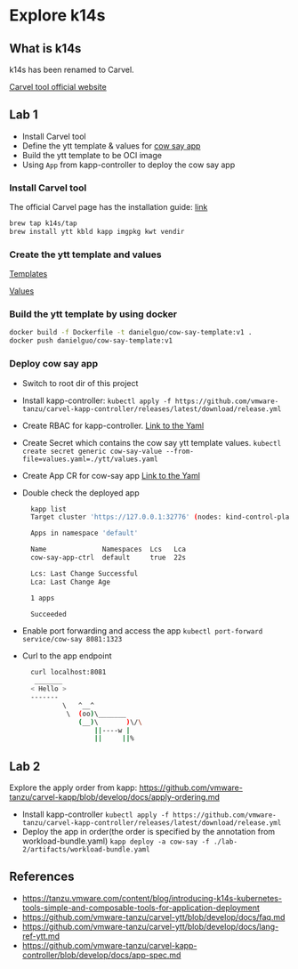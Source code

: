 # Explore k14s

## What is k14s

k14s has been renamed to Carvel.

[Carvel tool official website](https://carvel.dev/)

## Lab 1

- Install Carvel tool
- Define the ytt template & values for [cow say app](https://github.com/danniel1205/sample-cowsay-web-app)
- Build the ytt template to be OCI image
- Using `App` from kapp-controller to deploy the cow say app

### Install Carvel tool

The official Carvel page has the installation guide: [link](https://carvel.dev/)

``` bash
brew tap k14s/tap
brew install ytt kbld kapp imgpkg kwt vendir
```

### Create the ytt template and values

[Templates](./lab-1/ytt/templates)

[Values](./lab-1/ytt/values.yaml)

### Build the ytt template by using docker

``` bash
docker build -f Dockerfile -t danielguo/cow-say-template:v1 .
docker push danielguo/cow-say-template:v1
```

### Deploy cow say app

- Switch to root dir of this project
- Install kapp-controller: `kubectl apply -f https://github.com/vmware-tanzu/carvel-kapp-controller/releases/latest/download/release.yml`
- Create RBAC for kapp-controller. [Link to the Yaml](./lab-1/artifacts/rbac.yaml)
- Create Secret which contains the cow say ytt template values.
  `kubectl create secret generic cow-say-value --from-file=values.yaml=./ytt/values.yaml`
- Create App CR for cow-say app [Link to the Yaml](./lab-1/artifacts/app.yaml)
- Double check the deployed app

  ``` bash
    kapp list
    Target cluster 'https://127.0.0.1:32776' (nodes: kind-control-plane)

    Apps in namespace 'default'

    Name              Namespaces  Lcs   Lca
    cow-say-app-ctrl  default     true  22s

    Lcs: Last Change Successful
    Lca: Last Change Age

    1 apps

    Succeeded
  ```

- Enable port forwarding and access the app `kubectl port-forward service/cow-say 8081:1323`
- Curl to the app endpoint

  ``` bash
    curl localhost:8081
     _______
    < Hello >
    -------
            \   ^__^
             \  (oo)\_______
                (__)\       )\/\
                    ||----w |
                    ||     ||%
   ```

## Lab 2

Explore the apply order from kapp: <https://github.com/vmware-tanzu/carvel-kapp/blob/develop/docs/apply-ordering.md>

- Install kapp-controller
  `kubectl apply -f https://github.com/vmware-tanzu/carvel-kapp-controller/releases/latest/download/release.yml`
- Deploy the app in order(the order is specified by the annotation from workload-bundle.yaml) `kapp deploy -a cow-say -f ./lab-2/artifacts/workload-bundle.yaml`

## References

- <https://tanzu.vmware.com/content/blog/introducing-k14s-kubernetes-tools-simple-and-composable-tools-for-application-deployment>
- <https://github.com/vmware-tanzu/carvel-ytt/blob/develop/docs/faq.md>
- <https://github.com/vmware-tanzu/carvel-ytt/blob/develop/docs/lang-ref-ytt.md>
- <https://github.com/vmware-tanzu/carvel-kapp-controller/blob/develop/docs/app-spec.md>
